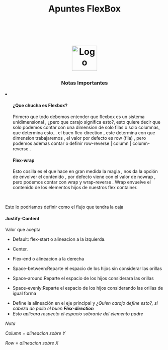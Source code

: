 <h1 align="center">Apuntes FlexBox<h1>
<br />
<p align="center">
  <a href="https://github.com/othneildrew/Best-README-Template">
    <img src="https://user-images.githubusercontent.com/49854117/115822651-e4adff00-a3d2-11eb-9e20-40b1b5258789.jpg" alt="Logo" width="80" height="80">
  </a>

  <h3 align="center">Notas Importantes</h3>
  <p align="center">
   <li>
      <ul>
        <h4>¿Que chucha es Flexbox?</h4>
        <p>Primero que todo debemos entender que flexbox es un sistema unidimensional , ¿pero que carajo significa esto?,
        esto quiere decir que solo podemos contar con una dimension de solo filas o solo columnas, que determina esto...
        <stron>el buen flex-direction</strong> , este determina con que dimension trabajaremos , el valor por defecto es row (fila) , pero podemos
        ademas  contar o definir row-reverse | column | column-reverse .
      </ul>
      <ul>
      <h4>Flex-wrap</h4>
      <p>Esto cosilla es el que hace en gran medida la magia , nos da la opción de envolver el contenido , por defecto viene con el valor de nowrap , pero podemos contar con 
      wrap y wrap-reverse .
      Wrap envuelve el contenido de los elementos hijos de nuestros flex container.
      </ul>
   </li>
    <br />
  <p>Esto lo podriamos definir como el flujo que tendra la caja</p>
       <h4>Justify-Content</h4>
       <p> Valor que acepta </p>
       <ul>
  <li><p>Default: flex-start o alineacion a la izquierda. </p> </li>
    <li><p>Center. </p> </li>
    <li><p>Flex-end o alineacion a la derecha</p> </li>
      <li><p>Space-between:Reparte el espacio de los hijos sin considerar las orillas</p> </li>
        <li><p>Space-around:Reparte el espacio de los hijos  considerara las orillas</p> </li>
        <li><p>Space-evenly:Reparte el espacio de los hijos considerando las orillas de igual forma</p> </li>
  <li>Define la alineación en el eje principal y <i>¿Quien carajo define esto?, si cabeza de pollo el buen <strong>Flex-direction</strong></li>
  <li>Esto aplicara respecto el espacio sobrante del elemento padre</li>
  </ul>
  <i>Nota</i>
  <p>Column = alineacion sobre Y<p>
  <p>Row = alineacion sobre X </p>
  </p>  
</p>
